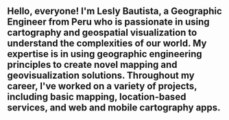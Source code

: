 ## Hello, everyone! I'm Lesly Bautista, a Geographic Engineer from Peru who is passionate in using cartography and geospatial visualization to understand the complexities of our world. My expertise is in using geographic engineering principles to create novel mapping and geovisualization solutions. Throughout my career, I've worked on a variety of projects, including basic mapping, location-based services, and web and mobile cartography apps.
